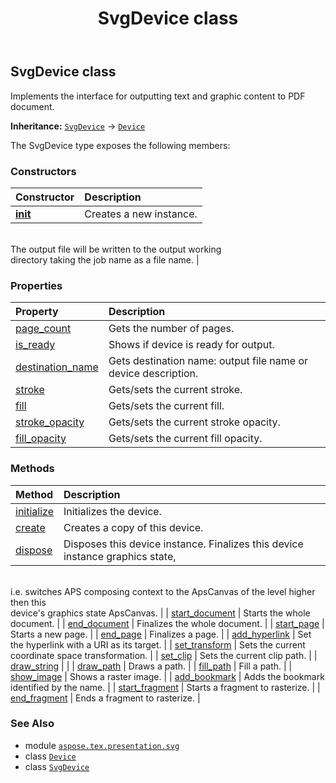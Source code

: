 ﻿---
title: SvgDevice class
second_title: Aspose.TeX for Python via .NET API References
description: 
type: docs
weight: 10
url: /python-net/aspose.tex.presentation.svg/svgdevice/
is_root: false
---

## SvgDevice class

Implements the interface for outputting text and graphic content to PDF document.



**Inheritance:** [`SvgDevice`](/tex/python-net/aspose.tex.presentation.svg/svgdevice) → 
[`Device`](/tex/python-net/aspose.tex.presentation/device)



The SvgDevice type exposes the following members:

### Constructors
| Constructor | Description |
| :- | :- |
| [__init__](/tex/python-net/aspose.tex.presentation.svg/svgdevice/__init__/#) | Creates a new instance.<br/>The output file will be written to the output working<br/>directory taking the job name as a file name. |


### Properties
| Property | Description |
| :- | :- |
| [page_count](/tex/python-net/aspose.tex.presentation.svg/svgdevice/page_count) | Gets the number of pages. |
| [is_ready](/tex/python-net/aspose.tex.presentation.svg/svgdevice/is_ready) | Shows if device is ready for output. |
| [destination_name](/tex/python-net/aspose.tex.presentation.svg/svgdevice/destination_name) | Gets destination name: output file name or device description. |
| [stroke](/tex/python-net/aspose.tex.presentation.svg/svgdevice/stroke) | Gets/sets the current stroke. |
| [fill](/tex/python-net/aspose.tex.presentation.svg/svgdevice/fill) | Gets/sets the current fill. |
| [stroke_opacity](/tex/python-net/aspose.tex.presentation.svg/svgdevice/stroke_opacity) | Gets/sets the current stroke opacity. |
| [fill_opacity](/tex/python-net/aspose.tex.presentation.svg/svgdevice/fill_opacity) | Gets/sets the current fill opacity. |


### Methods
| Method | Description |
| :- | :- |
| [initialize](/tex/python-net/aspose.tex.presentation.svg/svgdevice/initialize/#) | Initializes the device. |
| [create](/tex/python-net/aspose.tex.presentation.svg/svgdevice/create/#) | Creates a copy of this device. |
| [dispose](/tex/python-net/aspose.tex.presentation.svg/svgdevice/dispose/#) | Disposes this device instance. Finalizes this device instance graphics state,<br/>i.e. switches APS composing context to the ApsCanvas of the level higher then this<br/>device's graphics state ApsCanvas. |
| [start_document](/tex/python-net/aspose.tex.presentation.svg/svgdevice/start_document/#) | Starts the whole document. |
| [end_document](/tex/python-net/aspose.tex.presentation.svg/svgdevice/end_document/#) | Finalizes the whole document. |
| [start_page](/tex/python-net/aspose.tex.presentation.svg/svgdevice/start_page/#float-float) | Starts a new page. |
| [end_page](/tex/python-net/aspose.tex.presentation.svg/svgdevice/end_page/#) | Finalizes a page. |
| [add_hyperlink](/tex/python-net/aspose.tex.presentation.svg/svgdevice/add_hyperlink/#aspose.pydrawing.RectangleF-aspose.pydrawing.Pen-str) | Set the hyperlink with a URI as its target. |
| [set_transform](/tex/python-net/aspose.tex.presentation.svg/svgdevice/set_transform/#aspose.pydrawing.drawing2d.Matrix) | Sets the current coordinate space transformation. |
| [set_clip](/tex/python-net/aspose.tex.presentation.svg/svgdevice/set_clip/#aspose.pydrawing.drawing2d.GraphicsPath) | Sets the current clip path. |
| [draw_string](/tex/python-net/aspose.tex.presentation.svg/svgdevice/draw_string/#str-float-float-System.Collections.Generic.List<GlyphData>) |  |
| [draw_path](/tex/python-net/aspose.tex.presentation.svg/svgdevice/draw_path/#aspose.pydrawing.drawing2d.GraphicsPath) | Draws a path. |
| [fill_path](/tex/python-net/aspose.tex.presentation.svg/svgdevice/fill_path/#aspose.pydrawing.drawing2d.GraphicsPath) | Fill a path. |
| [show_image](/tex/python-net/aspose.tex.presentation.svg/svgdevice/show_image/#aspose.pydrawing.PointF-aspose.pydrawing.SizeF-bytes) | Shows a raster image. |
| [add_bookmark](/tex/python-net/aspose.tex.presentation.svg/svgdevice/add_bookmark/#str-aspose.pydrawing.PointF) | Adds the bookmark identified by the name. |
| [start_fragment](/tex/python-net/aspose.tex.presentation.svg/svgdevice/start_fragment/#) | Starts a fragment to rasterize. |
| [end_fragment](/tex/python-net/aspose.tex.presentation.svg/svgdevice/end_fragment/#) | Ends a fragment to rasterize. |



### See Also
* module [`aspose.tex.presentation.svg`](..)
* class [`Device`](/tex/python-net/aspose.tex.presentation/device)
* class [`SvgDevice`](/tex/python-net/aspose.tex.presentation.svg/svgdevice)
